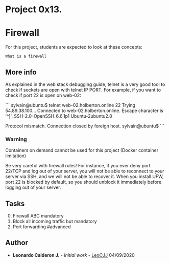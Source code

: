 # Project 0x13.

# Firewall

For this project, students are expected to look at these concepts:

	What is a firewall


## More info

As explained in the web stack debugging guide, telnet is a very good tool to check if sockets are open with telnet IP PORT. For example, if you want to check if port 22 is open on web-02:

´´´
sylvain@ubuntu$ telnet web-02.holberton.online 22
Trying 54.89.38.100...
Connected to web-02.holberton.online.
Escape character is '^]'.
SSH-2.0-OpenSSH_6.6.1p1 Ubuntu-2ubuntu2.8

Protocol mismatch.
Connection closed by foreign host.
sylvain@ubuntu$
´´´

### Warning

Containers on demand cannot be used for this project (Docker container limitation)

Be very careful with firewall rules! For instance, if you ever deny port 22/TCP and log out of your server, you will not be able to reconnect to your server via SSH, and we will not be able to recover it. When you install UFW, port 22 is blocked by default, so you should unblock it immediately before logging out of your server.

## Tasks

 0. Firewall ABC mandatory 
 1. Block all incoming traffic but mandatory 
 2. Port forwarding #advanced 

## Author

* **Leonardo Calderon J.** - *Initial work* - [LeoCJJ](https://github.com/leocjj)
04/09/2020

